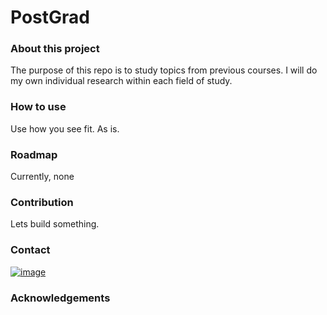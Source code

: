 # PostGrad
 
### About this project
  The purpose of this repo is to study topics from previous courses. I will do my own individual research within each field of study.
  
### How to use
  <p>Use how you see fit. As is.</p>
  
### Roadmap
  <p>Currently, none</p>
  
### Contribution
  <p>Lets build something.</p>
  
### Contact
  [![image](https://img.shields.io/badge/LinkedIn-0077B5?style=for-the-badge&logo=linkedin&logoColor=white)](www.linkedin.com/in/ajdl)
    
### Acknowledgements
  <!--Also fill this-->
